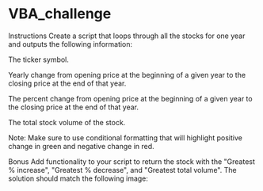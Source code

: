 # VBA_challenge
Instructions
Create a script that loops through all the stocks for one year and outputs the following information:


The ticker symbol.


Yearly change from opening price at the beginning of a given year to the closing price at the end of that year.


The percent change from opening price at the beginning of a given year to the closing price at the end of that year.


The total stock volume of the stock.


Note: Make sure to use conditional formatting that will highlight positive change in green and negative change in red.


Bonus
Add functionality to your script to return the stock with the "Greatest % increase", "Greatest % decrease", and "Greatest total volume". The solution should match the following image:
